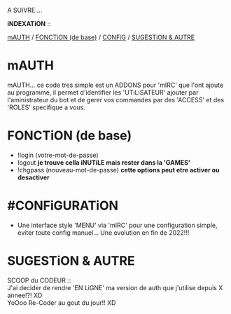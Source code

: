 A SUiVRE....

<b>iNDEXATiON</b> ::

<a href="#mAUTH">mAUTH</a> / <a href="#FONCTiON (de base)">FONCTiON (de base)</a> / <a href="#CONFiGURATiON">CONFiG</a> / <a href="#SUGESTiON & AUTRE">SUGESTiON & AUTRE</a>

# mAUTH
mAUTH... ce code tres simple est un ADDONS pour 'mIRC' que l'ont ajoute au programme, il permet d'identifier les 'UTiLiSATEUR' ajouter par l'aministrateur du bot et de gerer vos commandes par des 'ACCESS' et des 'ROLES' specifique a vous.
 
# FONCTiON (de base)
- !login (votre-mot-de-passe)
- logout **je trouve cella iNUTiLE mais rester dans la 'GAMES'**
- !chgpass (nouveau-mot-de-passe) **cette options peut etre activer ou desactiver**

# #CONFiGURATiON
- Une interface style 'MENU' via 'mIRC' pour une configuration simple, eviter toute config manuel... Une evolution en fin de 2022!!!

# SUGESTiON & AUTRE

SCOOP du CODEUR ::<br>
J'ai decider de rendre 'EN LiGNE' ma version de auth que j'utilise depuis X annee!?! XD<br>
YoOoo Re-Coder au gout du jour!! XD
